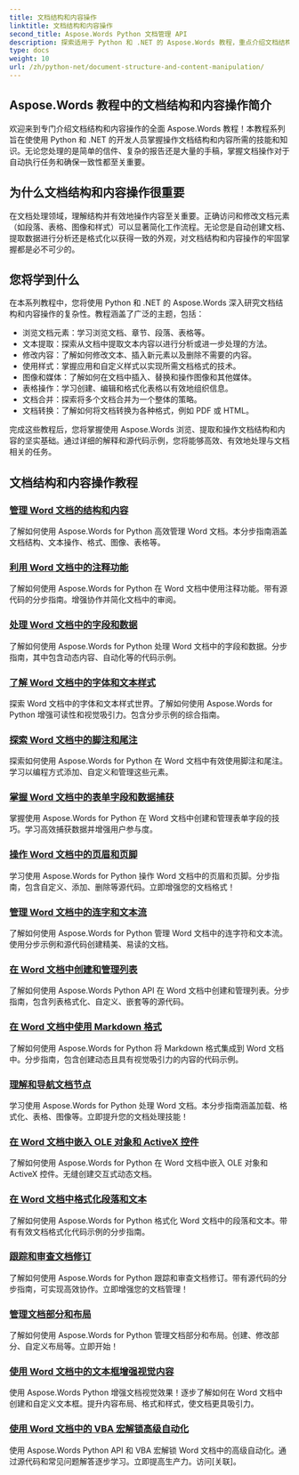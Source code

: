 ```yaml
---
title: 文档结构和内容操作
linktitle: 文档结构和内容操作
second_title: Aspose.Words Python 文档管理 API
description: 探索适用于 Python 和 .NET 的 Aspose.Words 教程，重点介绍文档结构和内容操作。了解如何有效地导航、提取和修改文档元素。提供源代码示例。
type: docs
weight: 10
url: /zh/python-net/document-structure-and-content-manipulation/
---
```


## Aspose.Words 教程中的文档结构和内容操作简介

欢迎来到专门介绍文档结构和内容操作的全面 Aspose.Words 教程！本教程系列旨在使使用 Python 和 .NET 的开发人员掌握操作文档结构和内容所需的技能和知识。无论您处理的是简单的信件、复杂的报告还是大量的手稿，掌握文档操作对于自动执行任务和确保一致性都至关重要。

## 为什么文档结构和内容操作很重要

在文档处理领域，理解结构并有效地操作内容至关重要。正确访问和修改文档元素（如段落、表格、图像和样式）可以显著简化工作流程。无论您是自动创建文档、提取数据进行分析还是格式化以获得一致的外观，对文档结构和内容操作的牢固掌握都是必不可少的。

## 您将学到什么

在本系列教程中，您将使用 Python 和 .NET 的 Aspose.Words 深入研究文档结构和内容操作的复杂性。教程涵盖了广泛的主题，包括：

- 浏览文档元素：学习浏览文档、章节、段落、表格等。
- 文本提取：探索从文档中提取文本内容以进行分析或进一步处理的方法。
- 修改内容：了解如何修改文本、插入新元素以及删除不需要的内容。
- 使用样式：掌握应用和自定义样式以实现所需文档格式的技术。
- 图像和媒体：了解如何在文档中插入、替换和操作图像和其他媒体。
- 表格操作：学习创建、编辑和格式化表格以有效地组织信息。
- 文档合并：探索将多个文档合并为一个整体的策略。
- 文档转换：了解如何将文档转换为各种格式，例如 PDF 或 HTML。

完成这些教程后，您将掌握使用 Aspose.Words 浏览、提取和操作文档结构和内容的坚实基础。通过详细的解释和源代码示例，您将能够高效、有效地处理与文档相关的任务。

## 文档结构和内容操作教程
### [管理 Word 文档的结构和内容](./document-structure-content/)
了解如何使用 Aspose.Words for Python 高效管理 Word 文档。本分步指南涵盖文档结构、文本操作、格式、图像、表格等。 
### [利用 Word 文档中的注释功能](./document-comments/)
了解如何使用 Aspose.Words for Python 在 Word 文档中使用注释功能。带有源代码的分步指南。增强协作并简化文档中的审阅。
### [处理 Word 文档中的字段和数据](./document-fields/)
了解如何使用 Aspose.Words for Python 处理 Word 文档中的字段和数据。分步指南，其中包含动态内容、自动化等的代码示例。 
### [了解 Word 文档中的字体和文本样式](./document-fonts/)
探索 Word 文档中的字体和文本样式世界。了解如何使用 Aspose.Words for Python 增强可读性和视觉吸引力。包含分步示例的综合指南。
### [探索 Word 文档中的脚注和尾注](./document-footnotes-endnotes/)
探索如何使用 Aspose.Words for Python 在 Word 文档中有效使用脚注和尾注。学习以编程方式添加、自定义和管理这些元素。 
### [掌握 Word 文档中的表单字段和数据捕获](./document-form-fields/)
掌握使用 Aspose.Words for Python 在 Word 文档中创建和管理表单字段的技巧。学习高效捕获数据并增强用户参与度。 
### [操作 Word 文档中的页眉和页脚](./document-headers-footers/)
学习使用 Aspose.Words for Python 操作 Word 文档中的页眉和页脚。分步指南，包含自定义、添加、删除等源代码。立即增强您的文档格式！
### [管理 Word 文档中的连字和文本流](./document-hyphenation/)
了解如何使用 Aspose.Words for Python 管理 Word 文档中的连字符和文本流。使用分步示例和源代码创建精美、易读的文档。 
### [在 Word 文档中创建和管理列表](./document-lists/)
了解如何使用 Aspose.Words Python API 在 Word 文档中创建和管理列表。分步指南，包含列表格式化、自定义、嵌套等的源代码。 
### [在 Word 文档中使用 Markdown 格式](./document-markdown/)
了解如何使用 Aspose.Words for Python 将 Markdown 格式集成到 Word 文档中。分步指南，包含创建动态且具有视觉吸引力的内容的代码示例。 
### [理解和导航文档节点](./document-nodes/)
学习使用 Aspose.Words for Python 处理 Word 文档。本分步指南涵盖加载、格式化、表格、图像等。立即提升您的文档处理技能！
### [在 Word 文档中嵌入 OLE 对象和 ActiveX 控件](./document-ole-objects-active-x/)
 了解如何使用 Aspose.Words for Python 在 Word 文档中嵌入 OLE 对象和 ActiveX 控件。无缝创建交互式动态文档。
### [在 Word 文档中格式化段落和文本](./document-paragraphs/)
了解如何使用 Aspose.Words for Python 格式化 Word 文档中的段落和文本。带有有效文档格式化代码示例的分步指南。 
### [跟踪和审查文档修订](./document-revisions/)
了解如何使用 Aspose.Words for Python 跟踪和审查文档修订。带有源代码的分步指南，可实现高效协作。立即增强您的文档管理！
### [管理文档部分和布局](./document-sections/)
了解如何使用 Aspose.Words for Python 管理文档部分和布局。创建、修改部分、自定义布局等。立即开始！ 
### [使用 Word 文档中的文本框增强视觉内容](./document-textboxes/)
使用 Aspose.Words Python 增强文档视觉效果！逐步了解如何在 Word 文档中创建和自定义文本框。提升内容布局、格式和样式，使文档更具吸引力。
### [使用 Word 文档中的 VBA 宏解锁高级自动化](./document-vba-macros/)
使用 Aspose.Words Python API 和 VBA 宏解锁 Word 文档中的高级自动化。通过源代码和常见问题解答逐步学习。立即提高生产力。访问[关联]。